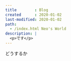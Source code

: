 ```yaml
---
title        : Blog
created      : 2020-01-02
last-modified: 2020-01-02
path:
  - /index.html Neo's World
description: |
  <p>です</p>
---
```


どうするか
